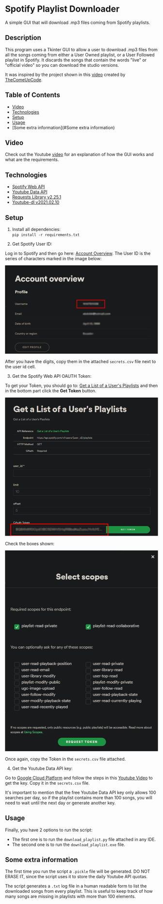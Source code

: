 # Spotify Playlist Downloader

A simple GUI that will download .mp3 files coming from Spotify playlists.

## Description

This program uses a Tkinter GUI to allow a user to download .mp3 files from all the songs coming from either a User Owned playlist, or a User Followed playlist in Spotify. 
It discards the songs that contain the words "live" or "official video" so you can download the studio versions.

It was inspired by the project shown in this [video](https://www.youtube.com/watch?v=7J_qcttfnJA/) created by [TheComeUpCode](https://github.com/TheComeUpCode). 

## Table of Contents

* [Video](#Video)
* [Technologies](#Technologies)
* [Setup](#Setup)
* [Usage](#Usage)
* [Some extra information](#Some extra information)

## Video

Check out the Youtube [video](https://www.youtube.com/watch?v=la8NWPAeoY0) for an explanation of how the GUI works and what are the requirements.

## Technologies

* [Spotify Web API](https://developer.spotify.com/documentation/web-api/)
* [Youtube Data API](https://developers.google.com/youtube/v3)
* [Requests Library v2.25.1](https://requests.readthedocs.io/en/master/)
* [Youtube-dl v2021.02.10](https://github.com/ytdl-org/youtube-dl/)

## Setup

1. Install all dependencies:\
`pip install -r requirements.txt`

   
2. Get Spotify User ID:

Log in to Spotify and then go here: [Account Overview](https://www.spotify.com/us/account/overview/). The User ID is the series of characters marked in the image below:

 ![Get User ID](images/user_id.png)

After you have the digits, copy them in the attached `secrets.csv` file next to the user id cell.

3. Get the Spotify Web API OAUTH Token:

To get your Token, you should go to: [Get a List of a User's Playlists](https://developer.spotify.com/console/get-playlists/) and then in the bottom part click the **Get Token** button.

![Get Spotify Web API Token](images/get_token_00.png)

Check the boxes shown:

![Get Spotify Web API Token](images/get_token_01.png)

Once again, copy the Token in the `secrets.csv` file attached.

4. Get the Youtube Data API key:

Go to [Google Cloud Platform](https://console.cloud.google.com/) and follow the steps in this [Youtube Video]() to get the key. 
Copy it in the `secrets.csv` file.

It's important to mention that the free Youtube Data API key only allows 100 searches per day, so if the playlist contains more than 100 songs, you will need to wait until the next day or generate another key. 

## Usage

Finally, you have 2 options to run the script:

* The first one is to run the `download_playlist.py` file attached in any IDE. 
* The second one is to run the `download_playlist.exe` file.

## Some extra information

The first time you run the script a `.pickle` file will be generated. DO NOT ERASE IT, since the script uses it to store the daily Youtube API quotas.

The script generates a `.txt` log file in a human readable form to list the downloaded songs from every playlist. This is useful to keep track of how many songs are missing in playlists with more than 100 elements.



